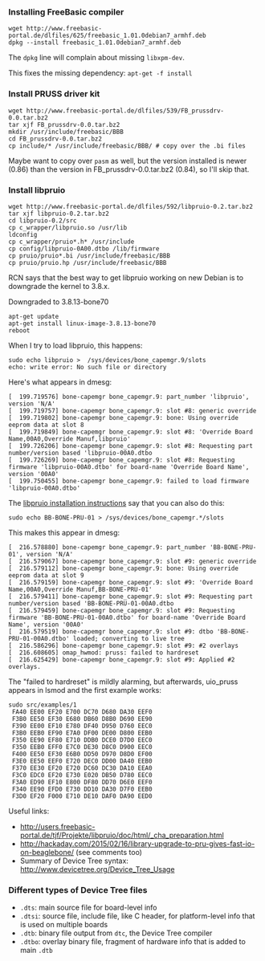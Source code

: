 ### Installing FreeBasic compiler ###

    wget http://www.freebasic-portal.de/dlfiles/625/freebasic_1.01.0debian7_armhf.deb
    dpkg --install freebasic_1.01.0debian7_armhf.deb

The `dpkg` line will complain about missing `libxpm-dev`.

This fixes the missing dependency: `apt-get -f install`

### Install PRUSS driver kit ###

    wget http://www.freebasic-portal.de/dlfiles/539/FB_prussdrv-0.0.tar.bz2
    tar xjf FB_prussdrv-0.0.tar.bz2
    mkdir /usr/include/freebasic/BBB
    cd FB_prussdrv-0.0.tar.bz2
    cp include/* /usr/include/freebasic/BBB/ # copy over the .bi files

Maybe want to copy over `pasm` as well, but the version installed is newer (0.86) than the version in FB_prussdrv-0.0.tar.bz2 (0.84), so I'll skip that.

### Install libpruio ###

    wget http://www.freebasic-portal.de/dlfiles/592/libpruio-0.2.tar.bz2
    tar xjf libpruio-0.2.tar.bz2
    cd libpruio-0.2/src
    cp c_wrapper/libpruio.so /usr/lib
    ldconfig
    cp c_wrapper/pruio*.h* /usr/include 
    cp config/libpruio-0A00.dtbo /lib/firmware 
    cp pruio/pruio*.bi /usr/include/freebasic/BBB 
    cp pruio/pruio.hp /usr/include/freebasic/BBB

RCN says that the best way to get libpruio working on new Debian is to downgrade the kernel to 3.8.x.

Downgraded to 3.8.13-bone70

    apt-get update
    apt-get install linux-image-3.8.13-bone70
    reboot

When I try to load libpruio, this happens:

    sudo echo libpruio >  /sys/devices/bone_capemgr.9/slots
    echo: write error: No such file or directory

Here's what appears in dmesg:

    [  199.719576] bone-capemgr bone_capemgr.9: part_number 'libpruio', version 'N/A'
    [  199.719757] bone-capemgr bone_capemgr.9: slot #8: generic override
    [  199.719802] bone-capemgr bone_capemgr.9: bone: Using override eeprom data at slot 8
    [  199.719849] bone-capemgr bone_capemgr.9: slot #8: 'Override Board Name,00A0,Override Manuf,libpruio'
    [  199.726206] bone-capemgr bone_capemgr.9: slot #8: Requesting part number/version based 'libpruio-00A0.dtbo
    [  199.726269] bone-capemgr bone_capemgr.9: slot #8: Requesting firmware 'libpruio-00A0.dtbo' for board-name 'Override Board Name', version '00A0'
    [  199.750455] bone-capemgr bone_capemgr.9: failed to load firmware 'libpruio-00A0.dtbo'

The [libpruio installation instructions](http://users.freebasic-portal.de/tjf/Projekte/libpruio/doc/html/_cha_preparation.html) say that you can also do this:

    sudo echo BB-BONE-PRU-01 > /sys/devices/bone_capemgr.*/slots

This makes this appear in dmesg:

    [  216.578880] bone-capemgr bone_capemgr.9: part_number 'BB-BONE-PRU-01', version 'N/A'
    [  216.579067] bone-capemgr bone_capemgr.9: slot #9: generic override
    [  216.579112] bone-capemgr bone_capemgr.9: bone: Using override eeprom data at slot 9
    [  216.579159] bone-capemgr bone_capemgr.9: slot #9: 'Override Board Name,00A0,Override Manuf,BB-BONE-PRU-01'
    [  216.579411] bone-capemgr bone_capemgr.9: slot #9: Requesting part number/version based 'BB-BONE-PRU-01-00A0.dtbo
    [  216.579459] bone-capemgr bone_capemgr.9: slot #9: Requesting firmware 'BB-BONE-PRU-01-00A0.dtbo' for board-name 'Override Board Name', version '00A0'
    [  216.579519] bone-capemgr bone_capemgr.9: slot #9: dtbo 'BB-BONE-PRU-01-00A0.dtbo' loaded; converting to live tree
    [  216.586296] bone-capemgr bone_capemgr.9: slot #9: #2 overlays
    [  216.608605] omap_hwmod: pruss: failed to hardreset
    [  216.625429] bone-capemgr bone_capemgr.9: slot #9: Applied #2 overlays.

The "failed to hardreset" is mildly alarming, but afterwards, uio_pruss appears in lsmod and the first example works:

    sudo src/examples/1
     FA40 EE00 EF20 E700 DC70 D680 DA30 EEF0
     F3B0 EE50 EF30 E680 DB60 D8B0 D690 EE90
     F390 EE00 EF10 E780 DF40 D950 D760 EEC0
     F3B0 EEB0 EF90 E7A0 DF00 DE00 D800 EEB0
     F350 EE90 EF80 E710 DDB0 DCE0 D7D0 EEC0
     F350 EEB0 EFF0 E7C0 DE30 D8C0 D900 EEC0
     F400 EE50 EF30 E6B0 DD50 D970 D8D0 EF00
     F3E0 EE50 EEF0 E720 DEC0 DD00 DA40 EEB0
     F370 EE30 EF20 E720 DC60 DC30 DA10 EEA0
     F3C0 EDC0 EF20 E730 E020 DB50 D780 EEC0
     F3A0 ED90 EF10 E800 DF80 DD70 D6E0 EEF0
     F340 EE90 EFD0 E730 DD10 DA30 D7F0 EEB0
     F3D0 EF20 F000 E710 DE10 DAF0 DA90 EED0

Useful links:

* http://users.freebasic-portal.de/tjf/Projekte/libpruio/doc/html/_cha_preparation.html
* http://hackaday.com/2015/02/16/library-upgrade-to-pru-gives-fast-io-on-beaglebone/ (see comments too)
* Summary of Device Tree syntax: http://www.devicetree.org/Device_Tree_Usage

### Different types of Device Tree files ###

* `.dts`: main source file for board-level info
* `.dtsi`: source file, include file, like C header, for platform-level info that is used on multiple boards
* `.dtb`: binary file output from `dtc`, the Device Tree compiler
* `.dtbo`: overlay binary file, fragment of hardware info that is added to main `.dtb`
